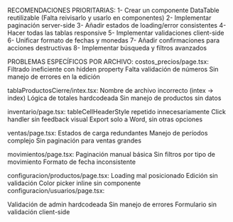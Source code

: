 
RECOMENDACIONES PRIORITARIAS:
1- Crear un componente DataTable reutilizable (Falta reivisarlo y usarlo en componentes)
2- Implementar paginación server-side
3- Añadir estados de loading/error consistentes
4- Hacer todas las tablas responsive
5- Implementar validaciones client-side
6- Unificar formato de fechas y monedas
7- Añadir confirmaciones para acciones destructivas
8- Implementar búsqueda y filtros avanzados



PROBLEMAS ESPECÍFICOS POR ARCHIVO:
costos_precios/page.tsx:
Filtrado ineficiente con hidden property
Falta validación de números
Sin manejo de errores en la edición

tablaProductosCierre/intex.tsx:
Nombre de archivo incorrecto (intex → index)
Lógica de totales hardcodeada
Sin manejo de productos sin datos

inventario/page.tsx:
tableCellHeaderStyle repetido innecesariamente
Click handler sin feedback visual
Export solo a Word, sin otras opciones

ventas/page.tsx:
Estados de carga redundantes
Manejo de períodos complejo
Sin paginación para ventas grandes

movimientos/page.tsx:
Paginación manual básica
Sin filtros por tipo de movimiento
Formato de fecha inconsistente

configuracion/productos/page.tsx:
Loading mal posicionado
Edición sin validación
Color picker inline sin componente
configuracion/usuarios/page.tsx:

Validación de admin hardcodeada
Sin manejo de errores
Formulario sin validación client-side